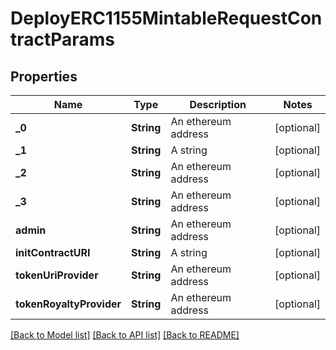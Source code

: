 # DeployERC1155MintableRequestContractParams

## Properties
Name | Type | Description | Notes
------------ | ------------- | ------------- | -------------
**_0** | **String** | An ethereum address | [optional] 
**_1** | **String** | A string | [optional] 
**_2** | **String** | An ethereum address | [optional] 
**_3** | **String** | An ethereum address | [optional] 
**admin** | **String** | An ethereum address | [optional] 
**initContractURI** | **String** | A string | [optional] 
**tokenUriProvider** | **String** | An ethereum address | [optional] 
**tokenRoyaltyProvider** | **String** | An ethereum address | [optional] 

[[Back to Model list]](../README.md#documentation-for-models) [[Back to API list]](../README.md#documentation-for-api-endpoints) [[Back to README]](../README.md)


